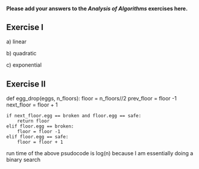 #### Please add your answers to the ***Analysis of  Algorithms*** exercises here.

## Exercise I

a) linear


b) quadratic


c) exponential

## Exercise II

def egg_drop(eggs, n_floors):
    floor = n_floors//2
    prev_floor = floor -1
    next_floor = floor + 1
    
    if next_floor.egg == broken and floor.egg == safe:
        return floor
    elif floor.egg == broken:
        floor = floor -1
    elif floor.egg == safe:
        floor = floor + 1

run time of the above psudocode is log(n) because I am essentially doing a binary search

